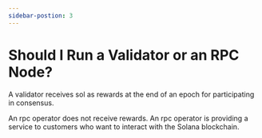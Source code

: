 ```yaml
---
sidebar-postion: 3
---
```


# Should I Run a Validator or an RPC Node?

A validator receives sol as rewards at the end of an epoch for participating in consensus.

An rpc operator does not receive rewards. An rpc operator is providing a service to customers who want to interact with the Solana blockchain.


